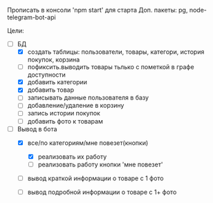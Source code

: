 Прописать в консоли 'npm start' для старта 
Доп. пакеты:
pg, node-telegram-bot-api

Цели:
- [ ] БД
  - [x] создать таблицы: пользователи, товары, категори, история покупок, корзина
  - [ ] пофиксить.выводить товары тьлько с пометкой в графе доступности
  - [x] добавить категории
  - [x] добавить товар
  - [ ] записывать данные пользователя в базу
  - [ ] добавление/удаление в корзину
  - [ ] запись истории покупок
  - [ ] добавить фото к товарам
- [ ] Вывод в бота
  - [x] все/по категориям/мне повезет(кнопки)
    - [x] реализовать их работу
    - [ ] реализовать работу кнопки 'мне повезет'
  - [ ] вывод краткой информации о товаре с 1 фото
  - [ ] вывод подробной информации о товаре с 1+ фото

 
